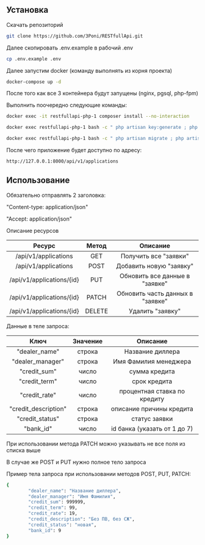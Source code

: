 ## Установка

Скачать репозиторий

```bash
git clone https://github.com/3Poni/RESTfullApi.git
```

Далее скопировать .env.example в рабочий .env

```bash
cp .env.example .env
```

Далее запустим docker (команду выполнять из корня проекта)

```bash
docker-compose up -d
```

После того как все 3 контейнера будут запущены (nginx, pgsql, php-fpm)

Выполнить поочередно следующие команды:

```bash
docker exec -it restfullapi-php-1 composer install --no-interaction

docker exec restfullapi-php-1 bash -c " php artisan key:generate ; php artisan config:clear ; php artisan cache:clear; php artisan migrate ; php artisan db:seed"

docker exec restfullapi-php-1 bash -c " php artisan migrate ; php artisan db:seed"
```
После чего приложение будет доступно по адресу:

```bash
http://127.0.0.1:8000/api/v1/applications
```

## Использование

Обязательно отправлять 2 заголовка:

"Content-type: application/json"

"Accept: application/json"

Описание ресурсов

| Ресурс | Метод | Описание |
|:---------:|:---------:|:---------:|
| /api/v1/applications | GET | Получить все "заявки" |
| /api/v1/applications | POST | Добавить новую "заявку" |
| /api/v1/applications/{id} | PUT | Обновить все данные в "заявке" |
| /api/v1/applications/{id} | PATCH | Обновить часть данных в "заявке" |
| /api/v1/applications/{id} | DELETE | Удалить "заявку" |

Данные в теле запроса:

| Ключ | Значение | Описание |
|:---------:|:---------:|:---------:|
| "dealer_name" | строка | Название диллера |
| "dealer_manager" | строка | Имя Фамилия менеджера |
| "credit_sum" | число | сумма кредита |
| "credit_term" | число | срок кредита |
| "credit_rate" | число | процентная ставка по кредиту |
| "credit_description" | строка | описание причины кредита |
| "credit_status" | строка | статус заявки |
| "bank_id" | число | id банка (указать от 1 до 7) |

При использовании метода PATCH можно указывать не все поля из списка выше

В случае же POST и PUT нужно полное тело запроса


 Пример тела запроса при использовании методов POST, PUT, PATCH:

```bash
{
        "dealer_name": "Название диллера",
        "dealer_manager": "Имя Фамилия",
        "credit_sum": 999999,
        "credit_term": 99,
        "credit_rate": 19,
        "credit_description": "Без ПВ, без СЖ",
        "credit_status": "новая",
        "bank_id": 9
}
```



